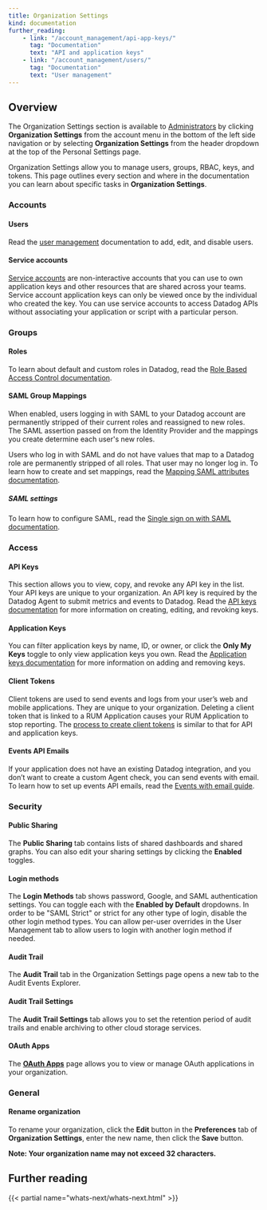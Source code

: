 ```yaml
---
title: Organization Settings
kind: documentation
further_reading:
    - link: "/account_management/api-app-keys/"
      tag: "Documentation"
      text: "API and application keys"
    - link: "/account_management/users/"
      tag: "Documentation"
      text: "User management"
---
```

## Overview
The Organization Settings section is available to [Administrators][1] by clicking **Organization Settings** from the account menu in the bottom of the left side navigation or by selecting **Organization Settings** from the header dropdown at the top of the Personal Settings page.

Organization Settings allow you to manage users, groups, RBAC, keys, and tokens. This page outlines every section and where in the documentation you can learn about specific tasks in **Organization Settings**.
### Accounts
#### Users

Read the [user management][2] documentation to add, edit, and disable users.

#### Service accounts

[Service accounts][3] are non-interactive accounts that you can use to own application keys and other resources that are shared across your teams. Service account application keys can only be viewed once by the individual who created the key. You can use service accounts to access Datadog APIs without associating your application or script with a particular person.

### Groups

#### Roles

To learn about default and custom roles in Datadog, read the [Role Based Access Control documentation][4].

#### SAML Group Mappings

When enabled, users logging in with SAML to your Datadog account are permanently stripped of their current roles and reassigned to new roles. The SAML assertion passed on from the Identity Provider and the mappings you create determine each user's new roles.

Users who log in with SAML and do not have values that map to a Datadog role are permanently stripped of all roles. That user may no longer log in.
To learn how to create and set mappings, read the [Mapping SAML attributes documentation][5].

##### SAML settings

To learn how to configure SAML, read the [Single sign on with SAML documentation][6].

### Access

#### API Keys

This section allows you to view, copy, and revoke any API key in the list. Your API keys are unique to your organization. An API key is required by the Datadog Agent to submit metrics and events to Datadog. Read the [API keys documentation][7] for more information on creating, editing, and revoking keys.

#### Application Keys

You can filter application keys by name, ID, or owner, or click the **Only My Keys** toggle to only view application keys you own. Read the [Application keys documentation][7] for more information on adding and removing keys.

#### Client Tokens

Client tokens are used to send events and logs from your user’s web and mobile applications. They are unique to your organization. Deleting a client token that is linked to a RUM Application causes your RUM Application to stop reporting. The [process to create client tokens][8] is similar to that for API and application keys.

#### Events API Emails

If your application does not have an existing Datadog integration, and you don’t want to create a custom Agent check, you can send events with email. To learn how to set up events API emails, read the [Events with email guide][9].

### Security

#### Public Sharing

The **Public Sharing** tab contains lists of shared dashboards and shared graphs. You can also edit your sharing settings by clicking the **Enabled** toggles.

#### Login methods

The **Login Methods** tab shows password, Google, and SAML authentication settings. You can toggle each with the **Enabled by Default** dropdowns. In order to be "SAML Strict" or strict for any other type of login, disable the other login method types. You can allow per-user overrides in the User Management tab to allow users to login with another login method if needed.

#### Audit Trail

The **Audit Trail** tab in the Organization Settings page opens a new tab to the Audit Events Explorer.

#### Audit Trail Settings

The **Audit Trail Settings** tab allows you to set the retention period of audit trails and enable archiving to other cloud storage services.

#### OAuth Apps

The [**OAuth Apps**][10] page allows you to view or manage OAuth applications in your organization. 

### General

#### Rename organization

To rename your organization, click the **Edit** button in the **Preferences** tab of **Organization Settings**, enter the new name, then click the **Save** button.

**Note: Your organization name may not exceed 32 characters.**


## Further reading

{{< partial name="whats-next/whats-next.html" >}}

[1]: /account_management/users/default_roles/
[2]: /account_management/users/
[3]: /account_management/org_settings/service_accounts
[4]: /account_management/rbac/
[5]: /account_management/saml/#mapping-saml-attributes-to-datadog-roles
[6]: /account_management/saml/
[7]: /account_management/api-app-keys/
[8]: /account_management/api-app-keys/#client-tokens
[9]: /events/guides/email/
[10]: /account_management/org_settings/oauth_apps
